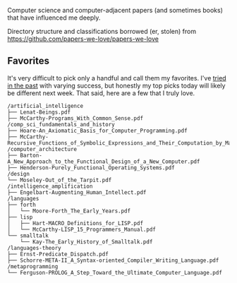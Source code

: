 Computer science and computer-adjacent papers (and sometimes books) that have influenced me deeply.

Directory structure and classifications borrowed (er, stolen) from https://github.com/papers-we-love/papers-we-love

## Favorites

It's very difficult to pick only a handful and call them my favorites. I've [tried in the past](http://blog.fogus.me/2011/09/08/10-technical-papers-every-programmer-should-read-at-least-twice/) with varying success, but honestly my top picks today will likely be different next week. That said, here are a few that I truly love.

    /artificial_intelligence
    ├── Lenat-Beings.pdf
    ├── McCarthy-Programs_With_Common_Sense.pdf
	/comp_sci_fundamentals_and_history
    ├── Hoare-An_Axiomatic_Basis_for_Computer_Programming.pdf
    ├── McCarthy-Recursive_Functions_of_Symbolic_Expressions_and_Their_Computation_by_Machine_Part_1.pdf
	/computer_architecture
    ├── Barton-A_New_Approach_to_the_Functional_Design_of_a_New_Computer.pdf
	├── Henderson-Purely_Functional_Operating_Systems.pdf
	/design
    └── Moseley-Out_of_the_Tarpit.pdf
	/intelligence_amplification
    ├── Engelbart-Augmenting_Human_Intellect.pdf
	/languages
    ├── forth
    │   └── Moore-Forth_The_Early_Years.pdf
    ├── lisp
    │   ├── Hart-MACRO_Definitions_for_LISP.pdf
    │   └── McCarthy-LISP_15_Programmers_Manual.pdf
	└── smalltalk
	    └── Kay-The_Early_History_of_Smalltalk.pdf
	/languages-theory
    ├── Ernst-Predicate_Dispatch.pdf
    ├── Schorre-META-II_A_Syntax-oriented_Compiler_Writing_Language.pdf
    /metaprogramming
    └── Ferguson-PROLOG_A_Step_Toward_the_Ultimate_Computer_Language.pdf

